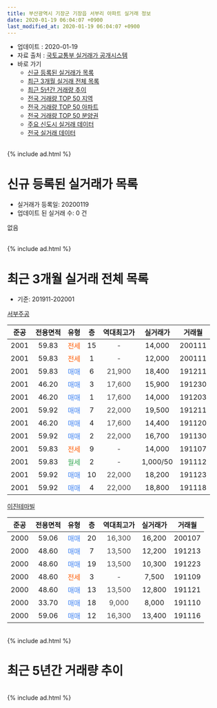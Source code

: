 ```yaml
---
title: 부산광역시 기장군 기장읍 서부리 아파트 실거래 정보
date: 2020-01-19 06:04:07 +0900
last_modified_at: 2020-01-19 06:04:07 +0900
---
```


* 업데이트 : 2020-01-19
* 자료 출처 : [국토교통부 실거래가 공개시스템](http://rt.molit.go.kr)
* 바로 가기
    * [신규 등록된 실거래가 목록](#신규-등록된-실거래가-목록)
    * [최근 3개월 실거래 전체 목록](#최근-3개월-실거래-전체-목록)
    * [최근 5년간 거래량 추이](#최근-5년간-거래량-추이)
    * [전국 거래량 TOP 50 지역](https://apt-info.github.io/apt-trade-info/최근-3개월-전국에서-가장-거래가-많이-발생한-지역)
    * [전국 거래량 TOP 50 아파트](https://apt-info.github.io/apt-trade-info/최근-3개월-전국에서-가장-거래가-많이-발생한-아파트)
    * [전국 거래량 TOP 50 분양권](https://apt-info.github.io/apt-trade-info/최근-3개월-전국에서-가장-거래가-많이-발생한-분양권)
    * [주요 신도시 실거래 데이터](https://apt-info.github.io/apt-trade-info/주요-신도시)
    * [전국 실거래 데이터](https://apt-info.github.io/apt-trade-info/전국)
<br>
{% include ad.html %}
<br>

# 신규 등록된 실거래가 목록
* 실거래가 등록일: 20200119
* 업데이트 된 실거래 수: 0 건

없음

<br>
{% include ad.html %}
<br>

# 최근 3개월 실거래 전체 목록
* 기준: 201911-202001


[서부주공](https://search.naver.com/search.naver?query=%EB%B6%80%EC%82%B0%EA%B4%91%EC%97%AD%EC%8B%9C+%EA%B8%B0%EC%9E%A5%EA%B5%B0+%EA%B8%B0%EC%9E%A5%EC%9D%8D+%EC%84%9C%EB%B6%80%EB%A6%AC+%EC%84%9C%EB%B6%80%EC%A3%BC%EA%B3%B5)

|준공|전용면적|유형|층|역대최고가|실거래가|거래월|
|:---:|:---:|:---:|:---:|:---:|:---:|:---:|
|2001|59.83|<span style="color:#ff5a00">전세</span>|15|<span style="color:#444444">-</span>|14,000|200111|
|2001|59.83|<span style="color:#ff5a00">전세</span>|1|<span style="color:#444444">-</span>|12,000|200111|
|2001|59.83|<span style="color:#4285f3">매매</span>|6|<span style="color:#444444">21,900</span>|18,400|191211|
|2001|46.20|<span style="color:#4285f3">매매</span>|3|<span style="color:#444444">17,600</span>|15,900|191230|
|2001|46.20|<span style="color:#4285f3">매매</span>|1|<span style="color:#444444">17,600</span>|14,000|191203|
|2001|59.92|<span style="color:#4285f3">매매</span>|7|<span style="color:#444444">22,000</span>|19,500|191211|
|2001|46.20|<span style="color:#4285f3">매매</span>|4|<span style="color:#444444">17,600</span>|14,400|191120|
|2001|59.92|<span style="color:#4285f3">매매</span>|2|<span style="color:#444444">22,000</span>|16,700|191130|
|2001|59.83|<span style="color:#ff5a00">전세</span>|9|<span style="color:#444444">-</span>|14,000|191107|
|2001|59.83|<span style="color:#34a853">월세</span>|2|<span style="color:#444444">-</span>|1,000/50|191112|
|2001|59.92|<span style="color:#4285f3">매매</span>|10|<span style="color:#444444">22,000</span>|18,200|191123|
|2001|59.92|<span style="color:#4285f3">매매</span>|4|<span style="color:#444444">22,000</span>|18,800|191118|

[이진테마빌](https://search.naver.com/search.naver?query=%EB%B6%80%EC%82%B0%EA%B4%91%EC%97%AD%EC%8B%9C+%EA%B8%B0%EC%9E%A5%EA%B5%B0+%EA%B8%B0%EC%9E%A5%EC%9D%8D+%EC%84%9C%EB%B6%80%EB%A6%AC+%EC%9D%B4%EC%A7%84%ED%85%8C%EB%A7%88%EB%B9%8C)

|준공|전용면적|유형|층|역대최고가|실거래가|거래월|
|:---:|:---:|:---:|:---:|:---:|:---:|:---:|
|2000|59.06|<span style="color:#4285f3">매매</span>|20|<span style="color:#444444">16,300</span>|16,200|200107|
|2000|48.60|<span style="color:#4285f3">매매</span>|7|<span style="color:#444444">13,500</span>|12,200|191213|
|2000|48.60|<span style="color:#4285f3">매매</span>|19|<span style="color:#444444">13,500</span>|10,300|191223|
|2000|48.60|<span style="color:#ff5a00">전세</span>|3|<span style="color:#444444">-</span>|7,500|191109|
|2000|48.60|<span style="color:#4285f3">매매</span>|13|<span style="color:#444444">13,500</span>|12,800|191121|
|2000|33.70|<span style="color:#4285f3">매매</span>|18|<span style="color:#444444">9,000</span>|8,000|191110|
|2000|59.06|<span style="color:#4285f3">매매</span>|12|<span style="color:#444444">16,300</span>|13,400|191116|


<br>
{% include ad.html %}
<br>

# 최근 5년간 거래량 추이


<div style="width:100%;">
    <canvas id="deal_progress" height="200"></canvas>
</div>

<script>
new Chart(document.getElementById("deal_progress"), {
    type: 'line',
    data: {
        labels: ['201501','201502','201503','201504','201505','201506','201507','201508','201509','201510','201511','201512','201601','201602','201603','201604','201605','201606','201607','201608','201609','201610','201611','201612','201701','201702','201703','201704','201705','201706','201707','201708','201709','201710','201711','201712','201801','201802','201803','201804','201805','201806','201807','201808','201809','201810','201811','201812','201901','201902','201903','201904','201905','201906','201907','201908','201909','201910','201911','201912','202001'],
        datasets: [{
            label: '매매',
            pointRadius: 1,
            data: [10, 9, 16, 16, 6, 10, 15, 12, 10, 12, 9, 8, 6, 4, 4, 10, 6, 8, 10, 14, 15, 13, 9, 4, 7, 9, 1, 7, 14, 7, 6, 2, 5, 8, 9, 4, 5, 1, 9, 2, 6, 4, 2, 2, 3, 1, 0, 4, 2, 3, 3, 1, 2, 6, 4, 3, 3, 2, 7, 6, 1],
            borderColor: "rgba(255, 201, 14, 1)",
            backgroundColor: "rgba(255, 201, 14, 0.5)",
            fill: false,
            lineTension: 0
        },{
            label: '전월세',
            pointRadius: 1,
            data: [2, 5, 6, 5, 7, 4, 4, 4, 2, 10, 2, 5, 5, 4, 6, 4, 7, 5, 4, 2, 4, 9, 9, 3, 8, 2, 5, 4, 9, 3, 5, 6, 2, 4, 2, 4, 5, 3, 4, 2, 4, 4, 6, 2, 5, 3, 2, 0, 0, 5, 4, 0, 9, 3, 3, 4, 1, 4, 3, 0, 2],
            borderColor: "rgba(0, 141, 185, 1)",
            backgroundColor: "rgba(0, 141, 185, 0.5)",
            fill: false,
            lineTension: 0
        }
        ]
    },
    options: {
        responsive: true,
        title: {
            display: false
        },
        tooltips: {
            mode: 'index',
            intersect: false
        },
        hover: {
            mode: 'nearest',
            intersect: true
        },
        scales: {
            xAxes: [{
                display: true,
                scaleLabel: {
                    display: true,
                    labelString: '년/월'
                }
            }],
            yAxes: [{
                display: true,
                ticks: {
                    suggestedMin: 0,
                },
                scaleLabel: {
                    display: true,
                    labelString: '실거래 수'
                }
            }]
        }
    }
});

</script>


<br>
{% include ad.html %}
<br>

